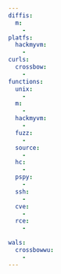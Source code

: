 ```yaml
---
diffis:
  m:
    -
platfs:
  hackmyvm:
    -
curls:
  crossbow:
    -
functions:
  unix:
    -
  m:
    -
  hackmyvm:
    -
  fuzz:
    -
  source:
    -
  hc:
    -
  pspy:
    -
  ssh:
    -
  cve:
    -
  rce:
    -

wals:
  crossbowwu:
    -
---
```

